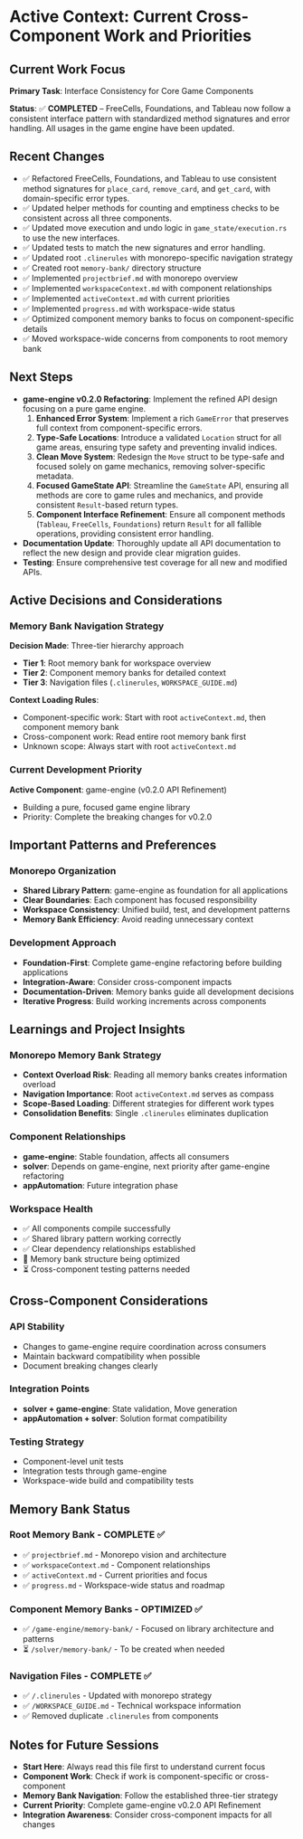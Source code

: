 # Active Context: Current Cross-Component Work and Priorities

## Current Work Focus
**Primary Task**: Interface Consistency for Core Game Components

**Status**: ✅ **COMPLETED** – FreeCells, Foundations, and Tableau now follow a consistent interface pattern with standardized method signatures and error handling. All usages in the game engine have been updated.

## Recent Changes
- ✅ Refactored FreeCells, Foundations, and Tableau to use consistent method signatures for `place_card`, `remove_card`, and `get_card`, with domain-specific error types.
- ✅ Updated helper methods for counting and emptiness checks to be consistent across all three components.
- ✅ Updated move execution and undo logic in `game_state/execution.rs` to use the new interfaces.
- ✅ Updated tests to match the new signatures and error handling.
- ✅ Updated root `.clinerules` with monorepo-specific navigation strategy
- ✅ Created root `memory-bank/` directory structure
- ✅ Implemented `projectbrief.md` with monorepo overview
- ✅ Implemented `workspaceContext.md` with component relationships
- ✅ Implemented `activeContext.md` with current priorities
- ✅ Implemented `progress.md` with workspace-wide status
- ✅ Optimized component memory banks to focus on component-specific details
- ✅ Moved workspace-wide concerns from components to root memory bank

## Next Steps
- **game-engine v0.2.0 Refactoring**: Implement the refined API design focusing on a pure game engine.
    1.  **Enhanced Error System**: Implement a rich `GameError` that preserves full context from component-specific errors.
    2.  **Type-Safe Locations**: Introduce a validated `Location` struct for all game areas, ensuring type safety and preventing invalid indices.
    3.  **Clean Move System**: Redesign the `Move` struct to be type-safe and focused solely on game mechanics, removing solver-specific metadata.
    4.  **Focused GameState API**: Streamline the `GameState` API, ensuring all methods are core to game rules and mechanics, and provide consistent `Result`-based return types.
    5.  **Component Interface Refinement**: Ensure all component methods (`Tableau`, `FreeCells`, `Foundations`) return `Result` for all fallible operations, providing consistent error handling.
- **Documentation Update**: Thoroughly update all API documentation to reflect the new design and provide clear migration guides.
- **Testing**: Ensure comprehensive test coverage for all new and modified APIs.

## Active Decisions and Considerations

### Memory Bank Navigation Strategy
**Decision Made**: Three-tier hierarchy approach
- **Tier 1**: Root memory bank for workspace overview
- **Tier 2**: Component memory banks for detailed context
- **Tier 3**: Navigation files (`.clinerules`, `WORKSPACE_GUIDE.md`)

**Context Loading Rules**:
- Component-specific work: Start with root `activeContext.md`, then component memory bank
- Cross-component work: Read entire root memory bank first
- Unknown scope: Always start with root `activeContext.md`

### Current Development Priority
**Active Component**: game-engine (v0.2.0 API Refinement)
- Building a pure, focused game engine library
- Priority: Complete the breaking changes for v0.2.0

## Important Patterns and Preferences

### Monorepo Organization
- **Shared Library Pattern**: game-engine as foundation for all applications
- **Clear Boundaries**: Each component has focused responsibility
- **Workspace Consistency**: Unified build, test, and development patterns
- **Memory Bank Efficiency**: Avoid reading unnecessary context

### Development Approach
- **Foundation-First**: Complete game-engine refactoring before building applications
- **Integration-Aware**: Consider cross-component impacts
- **Documentation-Driven**: Memory banks guide all development decisions
- **Iterative Progress**: Build working increments across components

## Learnings and Project Insights

### Monorepo Memory Bank Strategy
- **Context Overload Risk**: Reading all memory banks creates information overload
- **Navigation Importance**: Root `activeContext.md` serves as compass
- **Scope-Based Loading**: Different strategies for different work types
- **Consolidation Benefits**: Single `.clinerules` eliminates duplication

### Component Relationships
- **game-engine**: Stable foundation, affects all consumers
- **solver**: Depends on game-engine, next priority after game-engine refactoring
- **appAutomation**: Future integration phase

### Workspace Health
- ✅ All components compile successfully
- ✅ Shared library pattern working correctly
- ✅ Clear dependency relationships established
- 🔄 Memory bank structure being optimized
- ⏳ Cross-component testing patterns needed

## Cross-Component Considerations

### API Stability
- Changes to game-engine require coordination across consumers
- Maintain backward compatibility when possible
- Document breaking changes clearly

### Integration Points
- **solver + game-engine**: State validation, Move generation
- **appAutomation + solver**: Solution format compatibility

### Testing Strategy
- Component-level unit tests
- Integration tests through game-engine
- Workspace-wide build and compatibility tests

## Memory Bank Status

### Root Memory Bank - COMPLETE ✅
- ✅ `projectbrief.md` - Monorepo vision and architecture
- ✅ `workspaceContext.md` - Component relationships
- ✅ `activeContext.md` - Current priorities and focus
- ✅ `progress.md` - Workspace-wide status and roadmap

### Component Memory Banks - OPTIMIZED ✅
- ✅ `/game-engine/memory-bank/` - Focused on library architecture and patterns
- ⏳ `/solver/memory-bank/` - To be created when needed

### Navigation Files - COMPLETE ✅
- ✅ `/.clinerules` - Updated with monorepo strategy
- ✅ `/WORKSPACE_GUIDE.md` - Technical workspace information
- ✅ Removed duplicate `.clinerules` from components

## Notes for Future Sessions
- **Start Here**: Always read this file first to understand current focus
- **Component Work**: Check if work is component-specific or cross-component
- **Memory Bank Navigation**: Follow the established three-tier strategy
- **Current Priority**: Complete game-engine v0.2.0 API Refinement
- **Integration Awareness**: Consider cross-component impacts for all changes
